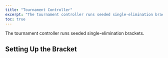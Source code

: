 ```yaml
---
title: "Tournament Controller"
excerpt: "The tournament controller runs seeded single-elimination brackets"
toc: true
---
```


The tournament controller runs seeded single-elimination brackets.

## Setting Up the Bracket

